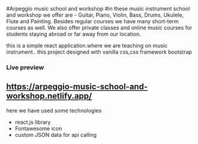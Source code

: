 #Arpeggio music school and workshop
#in these music instrument school and workshop we offer are - Guitar, Piano, Violin, Bass, Drums, Ukulele, Flute and Painting. Besides regular courses we have many short-term courses as well. We also offer private classes and online music courses for students staying abroad or far away from our location.

this is a simple react application.where we are teaching on music instrument..
this project designed with vanilla css,css framework bootstrap

### Live preview
## https://arpeggio-music-school-and-workshop.netlify.app/

here we have used some technologies
- react.js library
- Fontawesome icon
- custom JSON data for api calling